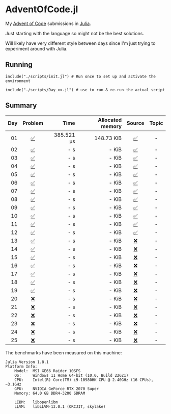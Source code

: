 # AdventOfCode.jl

My [Advent of Code](https://adventofcode.com/) submissions in [Julia](https://github.com/JuliaLang/julia).

Just starting with the language so might not be the best solutions.

Will likely have very different style between days since I'm just trying to experiment around with Julia.


## Running
```
include("./scripts/init.jl") # Run once to set up and activate the environment

include("./scripts/Day_xx.jl") # use to run & re-run the actual script
```

## Summary

| Day | Problem | Time | Allocated memory | Source | Topic |
|----:|:-------:|-----:|-----------------:|:------:|:----:|
| 01 | [:white_check_mark:](https://adventofcode.com/2022/day/1) | 385.521 μs | 148.73 KiB | [:white_check_mark:](https://github.com/Titas22/AdventOfCode.jl/blob/master/src/AoC_2022/AoC_22_01.jl) | - | 
| 02 | [:white_check_mark:](https://adventofcode.com/2022/day/2) | - s | - KiB | [:white_check_mark:](https://github.com/Titas22/AdventOfCode.jl/blob/master/scripts/Day_02.jl) | - | 
| 03 | [:white_check_mark:](https://adventofcode.com/2022/day/3) | - s | - KiB | [:white_check_mark:](https://github.com/Titas22/AdventOfCode.jl/blob/master/scripts/Day_03.jl) | - | 
| 04 | [:white_check_mark:](https://adventofcode.com/2022/day/4) | - s | - KiB | [:white_check_mark:](https://github.com/Titas22/AdventOfCode.jl/blob/master/scripts/Day_04.jl) | - | 
| 05 | [:white_check_mark:](https://adventofcode.com/2022/day/5) | - s | - KiB | [:white_check_mark:](https://github.com/Titas22/AdventOfCode.jl/blob/master/scripts/Day_05.jl) | - | 
| 06 | [:white_check_mark:](https://adventofcode.com/2022/day/6) | - s | - KiB | [:white_check_mark:](https://github.com/Titas22/AdventOfCode.jl/blob/master/scripts/Day_06.jl) | - | 
| 07 | [:white_check_mark:](https://adventofcode.com/2022/day/7) | - s | - KiB | [:white_check_mark:](https://github.com/Titas22/AdventOfCode.jl/blob/master/scripts/Day_07.jl) | - | 
| 08 | [:white_check_mark:](https://adventofcode.com/2022/day/8) | - s | - KiB | [:white_check_mark:](https://github.com/Titas22/AdventOfCode.jl/blob/master/scripts/Day_08.jl) | - | 
| 09 | [:white_check_mark:](https://adventofcode.com/2022/day/9) | - s | - KiB | [:white_check_mark:](https://github.com/Titas22/AdventOfCode.jl/blob/master/scripts/Day_09.jl) | - | 
| 10 | [:white_check_mark:](https://adventofcode.com/2022/day/10) | - s | - KiB | [:white_check_mark:](https://github.com/Titas22/AdventOfCode.jl/blob/master/scripts/Day_10.jl) | - | 
| 11 | [:white_check_mark:](https://adventofcode.com/2022/day/11) | - s | - KiB | [:white_check_mark:](https://github.com/Titas22/AdventOfCode.jl/blob/master/scripts/Day_11.jl) | - | 
| 12 | [:white_check_mark:](https://adventofcode.com/2022/day/12) | - s | - KiB | [:white_check_mark:](https://github.com/Titas22/AdventOfCode.jl/blob/master/scripts/Day_12.jl) | - | 
| 13 | [:white_check_mark:](https://adventofcode.com/2022/day/13) | - s | - KiB | [:x:](https://github.com/Titas22/AdventOfCode.jl/blob/master/scripts/Day_13.jl) | - | 
| 14 | [:white_check_mark:](https://adventofcode.com/2022/day/14) | - s | - KiB | [:x:](https://github.com/Titas22/AdventOfCode.jl) | - | 
| 15 | [:white_check_mark:](https://adventofcode.com/2022/day/15) | - s | - KiB | [:x:](https://github.com/Titas22/AdventOfCode.jl) | - | 
| 16 | [:white_check_mark:](https://adventofcode.com/2022/day/16) | - s | - KiB | [:x:](https://github.com/Titas22/AdventOfCode.jl) | - | 
| 17 | [:white_check_mark:](https://adventofcode.com/2022/day/17) | - s | - KiB | [:x:](https://github.com/Titas22/AdventOfCode.jl) | - | 
| 18 | [:white_check_mark:](https://adventofcode.com/2022/day/18) | - s | - KiB | [:x:](https://github.com/Titas22/AdventOfCode.jl) | - | 
| 19 | [:white_check_mark:](https://adventofcode.com/2022/day/19) | - s | - KiB | [:x:](https://github.com/Titas22/AdventOfCode.jl) | - | 
| 20 | [:x:](https://adventofcode.com/2022/day/20) | - s | - KiB | [:x:](https://github.com/Titas22/AdventOfCode.jl) | - | 
| 21 | [:x:](https://adventofcode.com/2022/day/21) | - s | - KiB | [:x:](https://github.com/Titas22/AdventOfCode.jl) | - | 
| 22 | [:x:](https://adventofcode.com/2022/day/22) | - s | - KiB | [:x:](https://github.com/Titas22/AdventOfCode.jl) | - | 
| 23 | [:x:](https://adventofcode.com/2022/day/23) | - s | - KiB | [:x:](https://github.com/Titas22/AdventOfCode.jl) | - | 
| 24 | [:x:](https://adventofcode.com/2022/day/24) | - s | - KiB | [:x:](https://github.com/Titas22/AdventOfCode.jl) | - | 
| 25 | [:x:](https://adventofcode.com/2022/day/25) | - s | - KiB | [:x:](https://github.com/Titas22/AdventOfCode.jl) | - | 



The benchmarks have been measured on this machine:
```  
Julia Version 1.8.1
Platform Info:
    Model:  MSI GE66 Raider 10SFS
    OS:     Windows 11 Home 64-bit (10.0, Build 22621)
    CPU:    Intel(R) Core(TM) i9-10980HK CPU @ 2.40GHz (16 CPUs), ~3.1GHz
    GPU:    NVIDIA GeForce RTX 2070 Super
    Memory: 64.0 GB DDR4-3200 SDRAM

    LIBM:   libopenlibm
    LLVM:   libLLVM-13.0.1 (ORCJIT, skylake)
```
